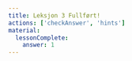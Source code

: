 ```yaml
---
title: Leksjon 3 Fullført!
actions: ['checkAnswer', 'hints']
material:
  lessonComplete:
    answer: 1
---
```

